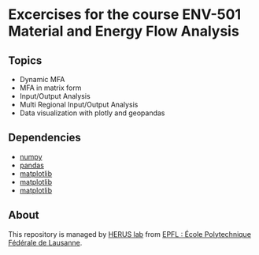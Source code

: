 # Excercises for the course ENV-501 Material and Energy Flow Analysis

## Topics
* Dynamic MFA
* MFA in matrix form 
* Input/Output Analysis
* Multi Regional Input/Output Analysis
* Data visualization with plotly and geopandas

## Dependencies
* [numpy](https://numpy.org/)
* [pandas](https://pandas.pydata.org/)
* [matplotlib](https://matplotlib.org/)
* [matplotlib](https://plotly.com/)
* [matplotlib](https://geopandas.org/en/stable/)

## About

This repository is managed by
[HERUS lab](https://www.epfl.ch/labs/herus/) from
[EPFL : École Polytechnique Fédérale de Lausanne](https://www.epfl.ch/en/).

